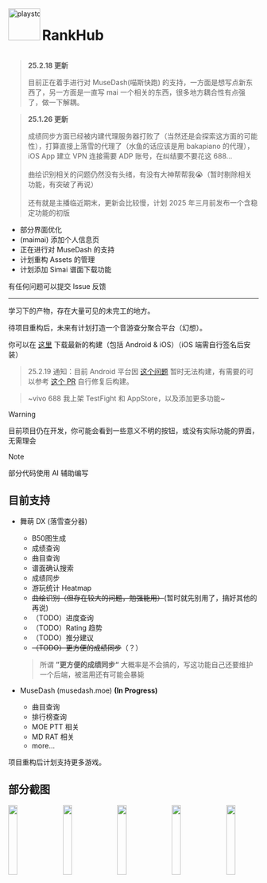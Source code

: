 <div style="white-space: nowrap; display:inline; overflow-x: auto; white-space: nowrap;">
  <img src="https://github.com/user-attachments/assets/957d9a84-e81e-4d67-8b9e-50c2149c3ae0" alt="playstore-icon" width="64" height="64" style="display: inline-block;">
  <h1 style="display: inline-block;">RankHub</h1>
</div>

>**25.2.18 更新**
>
>目前正在着手进行对 MuseDash(喵斯快跑) 的支持，一方面是想写点新东西了，另一方面是一直写 mai 一个相关的东西，很多地方耦合性有点强了，做一下解耦。

>**25.1.26 更新**
>
>成绩同步方面已经被内建代理服务器打败了（当然还是会探索这方面的可能性），打算直接上落雪的代理了（水鱼的话应该是用 bakapiano 的代理），iOS App 建立 VPN 连接需要 ADP 账号，在纠结要不要花这 688...
><br><br>曲绘识别相关的问题仍然没有头绪，有没有大神帮帮我😭（暂时剔除相关功能，有突破了再说）
><br><br>还有就是主播临近期末，更新会比较慢，计划 2025 年三月前发布一个含稳定功能的初版

- 部分界面优化
- (maimai) 添加个人信息页
- 正在进行对 MuseDash 的支持
- 计划重构 Assets 的管理
- 计划添加 Simai 谱面下载功能

有任何问题可以提交 Issue 反馈

---

学习下的产物，存在大量可见的未完工的地方。

待项目重构后，未来有计划打造一个音游查分聚合平台（幻想）。

你可以在 [这里](https://github.com/qianmo2233/RankHub/actions/workflows/build_app.yml) 下载最新的构建（包括 Android & iOS）（iOS 端需自行签名后安装）

> 25.2.19 通知：目前 Android 平台因 [这个问题](https://github.com/mafreud/gallery_saver_plus/issues/7) 暂时无法构建，有需要的可以参考 [这个 PR](https://github.com/mafreud/gallery_saver_plus/pull/8) 自行修复后构建。

> ~vivo 688 我上架 TestFight 和 AppStore，以及添加更多功能~

> [!WARNING]
> 目前项目仍在开发，你可能会看到一些意义不明的按钮，或没有实际功能的界面，无需理会

> [!NOTE]
> 部分代码使用 AI 辅助编写

## 目前支持

- 舞萌 DX (落雪查分器)
  - B50图生成
  - 成绩查询
  - 曲目查询
  - 谱面确认搜索
  - 成绩同步
  - 游玩统计 Heatmap
  - ~~曲绘识别（但存在较大的问题，勉强能用）~~(暂时就先别用了，搞好其他的再说)
  - （TODO）进度查询
  - （TODO）Rating 趋势
  - （TODO）推分建议
  - ~~（TODO）更方便的成绩同步~~（？）
  > 所谓 **”更方便的成绩同步“** 大概率是不会搞的，写这功能自己还要维护一个后端，被滥用还有可能会暴毙

- MuseDash (musedash.moe) **(In Progress)**
  - 曲目查询
  - 排行榜查询
  - MOE PTT 相关
  - MD RAT 相关
  - more...

项目重构后计划支持更多游戏。


## 部分截图

<div style="overflow-x: auto; white-space: nowrap;">
    <img src="https://github.com/user-attachments/assets/33d3f0dd-d90e-4b99-8bc0-6dc8f805b116" alt="089E5066-4639-45DC-8560-823DE0812AE5" style="width: 19%; display: inline-block; margin-right: 10px;">
    <img src="https://github.com/user-attachments/assets/eef1f5ad-c5fc-442b-a35e-3780de26966e" alt="9250E369-6509-44D8-A2E5-5C64FF26B064" style="width: 19%; display: inline-block; margin-right: 10px;">
    <img src="https://github.com/user-attachments/assets/bcdc77f0-2cdd-464b-8575-7f29f99a642f" alt="DB8DAF82-B0E2-4F7B-8D44-5990FF10E70F" style="width: 19%; display: inline-block; margin-right: 10px;">
    <img src="https://github.com/user-attachments/assets/8833e0dc-23d7-4ffc-a4d6-5c0a99c2cf42" alt="IMG_4200" style="width: 19%; display: inline-block; margin-right: 10px;">
    <img src="https://github.com/user-attachments/assets/fdc440e5-dd1f-40c6-920c-41f7cb554aed" alt="IMG_4201" style="width: 19%; display: inline-block; margin-right: 10px;">
</div>


